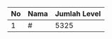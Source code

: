 | No | Nama            | Jumlah Level |
|----|-----------------|--------------|
| 1  | #    |    5325        |
